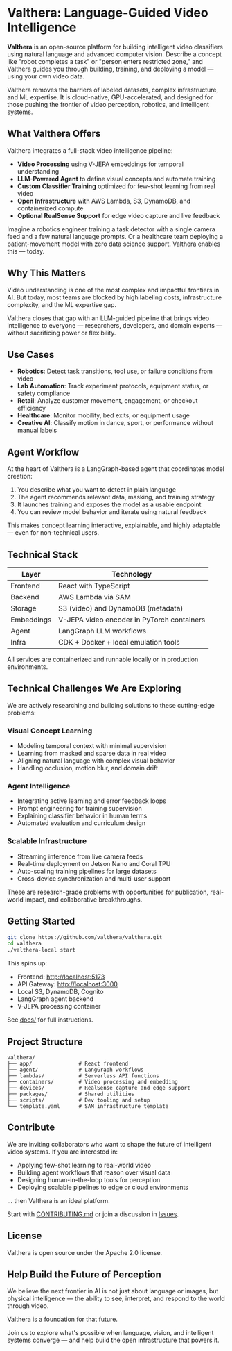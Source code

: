 # Valthera: Language-Guided Video Intelligence

**Valthera** is an open-source platform for building intelligent video classifiers using natural language and advanced computer vision. Describe a concept like "robot completes a task" or "person enters restricted zone," and Valthera guides you through building, training, and deploying a model — using your own video data.

Valthera removes the barriers of labeled datasets, complex infrastructure, and ML expertise. It is cloud-native, GPU-accelerated, and designed for those pushing the frontier of video perception, robotics, and intelligent systems.

## What Valthera Offers

Valthera integrates a full-stack video intelligence pipeline:

- **Video Processing** using V-JEPA embeddings for temporal understanding
- **LLM-Powered Agent** to define visual concepts and automate training
- **Custom Classifier Training** optimized for few-shot learning from real video
- **Open Infrastructure** with AWS Lambda, S3, DynamoDB, and containerized compute
- **Optional RealSense Support** for edge video capture and live feedback

Imagine a robotics engineer training a task detector with a single camera feed and a few natural language prompts. Or a healthcare team deploying a patient-movement model with zero data science support. Valthera enables this — today.

## Why This Matters

Video understanding is one of the most complex and impactful frontiers in AI. But today, most teams are blocked by high labeling costs, infrastructure complexity, and the ML expertise gap.

Valthera closes that gap with an LLM-guided pipeline that brings video intelligence to everyone — researchers, developers, and domain experts — without sacrificing power or flexibility.

## Use Cases

- **Robotics**: Detect task transitions, tool use, or failure conditions from video
- **Lab Automation**: Track experiment protocols, equipment status, or safety compliance
- **Retail**: Analyze customer movement, engagement, or checkout efficiency
- **Healthcare**: Monitor mobility, bed exits, or equipment usage
- **Creative AI**: Classify motion in dance, sport, or performance without manual labels

## Agent Workflow

At the heart of Valthera is a LangGraph-based agent that coordinates model creation:

1. You describe what you want to detect in plain language
2. The agent recommends relevant data, masking, and training strategy
3. It launches training and exposes the model as a usable endpoint
4. You can review model behavior and iterate using natural feedback

This makes concept learning interactive, explainable, and highly adaptable — even for non-technical users.

## Technical Stack

| Layer      | Technology                                 |
|------------|-------------------------------------------|
| Frontend   | React with TypeScript                     |
| Backend    | AWS Lambda via SAM                        |
| Storage    | S3 (video) and DynamoDB (metadata)       |
| Embeddings | V-JEPA video encoder in PyTorch containers |
| Agent      | LangGraph LLM workflows                   |
| Infra      | CDK + Docker + local emulation tools     |

All services are containerized and runnable locally or in production environments.

## Technical Challenges We Are Exploring

We are actively researching and building solutions to these cutting-edge problems:

### Visual Concept Learning

- Modeling temporal context with minimal supervision
- Learning from masked and sparse data in real video
- Aligning natural language with complex visual behavior
- Handling occlusion, motion blur, and domain drift

### Agent Intelligence

- Integrating active learning and error feedback loops
- Prompt engineering for training supervision
- Explaining classifier behavior in human terms
- Automated evaluation and curriculum design

### Scalable Infrastructure

- Streaming inference from live camera feeds
- Real-time deployment on Jetson Nano and Coral TPU
- Auto-scaling training pipelines for large datasets
- Cross-device synchronization and multi-user support

These are research-grade problems with opportunities for publication, real-world impact, and collaborative breakthroughs.

## Getting Started

```bash
git clone https://github.com/valthera/valthera.git
cd valthera
./valthera-local start
```

This spins up:

- Frontend: [http://localhost:5173](http://localhost:5173)
- API Gateway: [http://localhost:3000](http://localhost:3000)
- Local S3, DynamoDB, Cognito
- LangGraph agent backend
- V-JEPA processing container

See [docs/](./docs) for full instructions.

## Project Structure

```
valthera/
├── app/               # React frontend
├── agent/             # LangGraph workflows
├── lambdas/           # Serverless API functions
├── containers/        # Video processing and embedding
├── devices/           # RealSense capture and edge support
├── packages/          # Shared utilities
├── scripts/           # Dev tooling and setup
└── template.yaml      # SAM infrastructure template
```

## Contribute

We are inviting collaborators who want to shape the future of intelligent video systems. If you are interested in:

- Applying few-shot learning to real-world video
- Building agent workflows that reason over visual data
- Designing human-in-the-loop tools for perception
- Deploying scalable pipelines to edge or cloud environments

... then Valthera is an ideal platform.

Start with [CONTRIBUTING.md](./CONTRIBUTING.md) or join a discussion in [Issues](https://github.com/valthera/valthera/issues).

## License

Valthera is open source under the Apache 2.0 license.

## Help Build the Future of Perception

We believe the next frontier in AI is not just about language or images, but physical intelligence — the ability to see, interpret, and respond to the world through video.

Valthera is a foundation for that future.

Join us to explore what's possible when language, vision, and intelligent systems converge — and help build the open infrastructure that powers it.